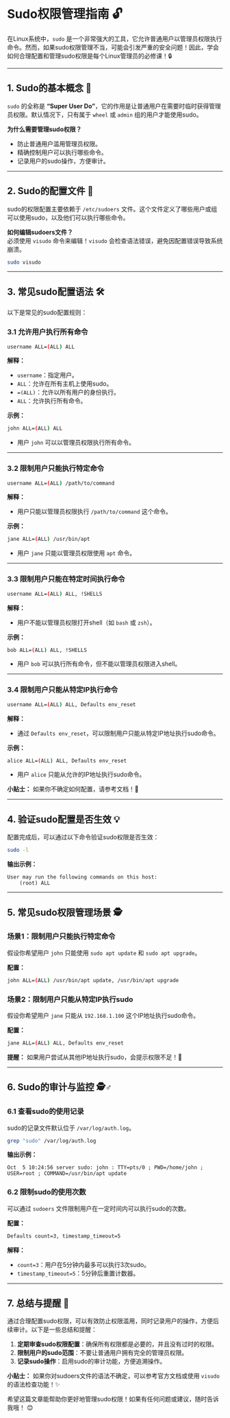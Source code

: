 

# Sudo权限管理指南 🔓

在Linux系统中，`sudo` 是一个非常强大的工具，它允许普通用户以管理员权限执行命令。然而，如果sudo权限管理不当，可能会引发严重的安全问题！因此，学会如何合理配置和管理sudo权限是每个Linux管理员的必修课！🔒

---

## 1. Sudo的基本概念 🧠

`sudo` 的全称是 **“Super User Do”**，它的作用是让普通用户在需要时临时获得管理员权限。默认情况下，只有属于 `wheel` 或 `admin` 组的用户才能使用sudo。

**为什么需要管理sudo权限？**  
- 防止普通用户滥用管理员权限。
- 精确控制用户可以执行哪些命令。
- 记录用户的sudo操作，方便审计。

---

## 2. Sudo的配置文件 📄

sudo的权限配置主要依赖于 `/etc/sudoers` 文件。这个文件定义了哪些用户或组可以使用sudo，以及他们可以执行哪些命令。

**如何编辑sudoers文件？**  
必须使用 `visudo` 命令来编辑！`visudo` 会检查语法错误，避免因配置错误导致系统崩溃。

```bash
sudo visudo
```

---

## 3. 常见sudo配置语法 🛠️

以下是常见的sudo配置规则：

### 3.1 允许用户执行所有命令
```bash
username ALL=(ALL) ALL
```

**解释：**
- `username`：指定用户。
- `ALL`：允许在所有主机上使用sudo。
- `=(ALL)`：允许以所有用户的身份执行。
- `ALL`：允许执行所有命令。

**示例：**
```bash
john ALL=(ALL) ALL
```
- 用户 `john` 可以以管理员权限执行所有命令。

---

### 3.2 限制用户只能执行特定命令
```bash
username ALL=(ALL) /path/to/command
```

**解释：**
- 用户只能以管理员权限执行 `/path/to/command` 这个命令。

**示例：**
```bash
jane ALL=(ALL) /usr/bin/apt
```
- 用户 `jane` 只能以管理员权限使用 `apt` 命令。

---

### 3.3 限制用户只能在特定时间执行命令
```bash
username ALL=(ALL) ALL, !SHELLS
```

**解释：**
- 用户不能以管理员权限打开shell（如 `bash` 或 `zsh`）。

**示例：**
```bash
bob ALL=(ALL) ALL, !SHELLS
```
- 用户 `bob` 可以执行所有命令，但不能以管理员权限进入shell。

---

### 3.4 限制用户只能从特定IP执行命令
```bash
username ALL=(ALL) ALL, Defaults env_reset
```

**解释：**
- 通过 `Defaults env_reset`，可以限制用户只能从特定IP地址执行sudo命令。

**示例：**
```bash
alice ALL=(ALL) ALL, Defaults env_reset
```
- 用户 `alice` 只能从允许的IP地址执行sudo命令。

**小贴士：** 如果你不确定如何配置，请参考文档！📖

---

## 4. 验证sudo配置是否生效 💡

配置完成后，可以通过以下命令验证sudo权限是否生效：

```bash
sudo -l
```

**输出示例：**
```
User may run the following commands on this host:
    (root) ALL
```

---

## 5. 常见sudo权限管理场景 🕵️

### 场景1：限制用户只能执行特定命令
假设你希望用户 `john` 只能使用 `sudo apt update` 和 `sudo apt upgrade`。

**配置：**
```bash
john ALL=(ALL) /usr/bin/apt update, /usr/bin/apt upgrade
```

### 场景2：限制用户只能从特定IP执行sudo
假设你希望用户 `jane` 只能从 `192.168.1.100` 这个IP地址执行sudo命令。

**配置：**
```bash
jane ALL=(ALL) ALL, Defaults env_reset
```

**提醒：** 如果用户尝试从其他IP地址执行sudo，会提示权限不足！🚫

---

## 6. Sudo的审计与监控 🕵️♂️

### 6.1 查看sudo的使用记录
sudo的记录文件默认位于 `/var/log/auth.log`。

```bash
grep "sudo" /var/log/auth.log
```

**输出示例：**
```
Oct  5 10:24:56 server sudo: john : TTY=pts/0 ; PWD=/home/john ; USER=root ; COMMAND=/usr/bin/apt update
```

### 6.2 限制sudo的使用次数
可以通过 `sudoers` 文件限制用户在一定时间内可以执行sudo的次数。

**配置：**
```bash
Defaults count=3, timestamp_timeout=5
```

**解释：**
- `count=3`：用户在5分钟内最多可以执行3次sudo。
- `timestamp_timeout=5`：5分钟后重置计数器。

---

## 7. 总结与提醒 📝

通过合理配置sudo权限，可以有效防止权限滥用，同时记录用户的操作，方便后续审计。以下是一些总结和提醒：

1. **定期审查sudo权限配置**：确保所有权限都是必要的，并且没有过时的权限。
2. **限制用户的sudo范围**：不要让普通用户拥有完全的管理员权限。
3. **记录sudo操作**：启用sudo的审计功能，方便追溯操作。

**小贴士：** 如果你对sudoers文件的语法不确定，可以参考官方文档或使用 `visudo` 的语法检查功能！✨

希望这篇文章能帮助你更好地管理sudo权限！如果有任何问题或建议，随时告诉我哦！ 😊
